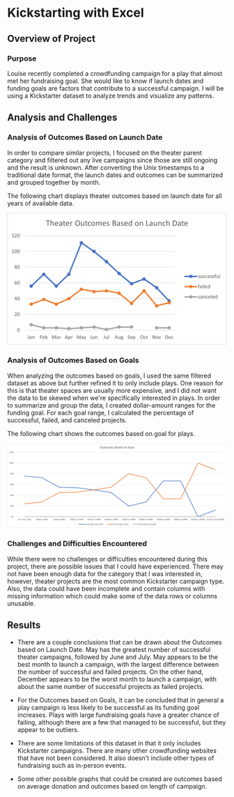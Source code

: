 # Kickstarting with Excel

## Overview of Project

### Purpose

Louise recently completed a crowdfunding campaign for a play that almost met her fundraising goal. She would like to know if launch dates and funding goals are factors that contribute to a successful campaign. I will be using a Kickstarter dataset to analyze trends and visualize any patterns.

## Analysis and Challenges

### Analysis of Outcomes Based on Launch Date

In order to compare similar projects, I focused on the theater parent category and filtered out any live campaigns since those are still ongoing and the result is unknown. After converting the Unix timestamps to a traditional date format, the launch dates and outcomes can be summarized and grouped together by month.

The following chart displays theater outcomes based on launch date for all years of available data.

![Theater_Outcomes_vs_Launch](resources/Theater_Outcomes_vs_Launch.png)

### Analysis of Outcomes Based on Goals

When analyzing the outcomes based on goals, I used the same filtered dataset as above but further refined it to only include plays. One reason for this is that theater spaces are usually more expensive, and I did not want the data to be skewed when we're specifically interested in plays. In order to summarize and group the data, I created dollar-amount ranges for the funding goal. For each goal range, I calculated the percentage of successful, failed, and canceled projects.

The following chart shows the outcomes based on goal for plays.

![Outcomes_vs_Goals](resources/Outcomes_vs_Goals.png)

### Challenges and Difficulties Encountered

While there were no challenges or difficulties encountered during this project, there are possible issues that I could have experienced. There may not have been enough data for the category that I was interested in, however, theater projects are the most common Kickstarter campaign type. Also, the data could have been incomplete and contain columns with missing information which could make some of the data rows or columns unusable.

## Results

- There are a couple conclusions that can be drawn about the Outcomes based on Launch Date. May has the greatest number of successful theater campaigns, followed by June and July. May appears to be the best month to launch a campaign, with the largest difference between the number of successful and failed projects. On the other hand, December appears to be the worst month to launch a campaign, with about the same number of successful projects as failed projects.

- For the Outcomes based on Goals, it can be concluded that in general a play campaign is less likely to be successful as its funding goal increases. Plays with large fundraising goals have a greater chance of failing, although there are a few that managed to be successful, but they appear to be outliers. 

- There are some limitations of this dataset in that it only includes Kickstarter campaigns. There are many other crowdfunding websites that have not been considered. It also doesn't include other types of fundraising such as in-person events.

- Some other possible graphs that could be created are outcomes based on average donation and outcomes based on length of campaign.
